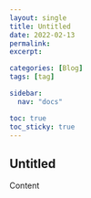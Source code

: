 ```yaml
---
layout: single
title: Untitled
date: 2022-02-13
permalink:
excerpt:

categories: [Blog]
tags: [tag]

sidebar:
  nav: "docs"

toc: true
toc_sticky: true
---
```


## Untitled

Content